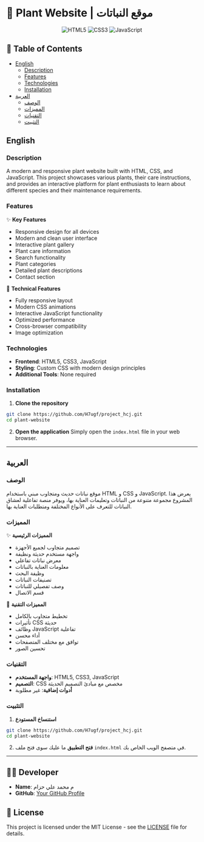 # 🌿 Plant Website | موقع النباتات

<div align="center">

![HTML5](https://img.shields.io/badge/HTML5-E34F26?style=for-the-badge&logo=html5&logoColor=white)
![CSS3](https://img.shields.io/badge/CSS3-1572B6?style=for-the-badge&logo=css3&logoColor=white)
![JavaScript](https://img.shields.io/badge/JavaScript-F7DF1E?style=for-the-badge&logo=javascript&logoColor=black)

</div>

## 📝 Table of Contents
- [English](#english)
  - [Description](#description)
  - [Features](#features)
  - [Technologies](#technologies)
  - [Installation](#installation)
- [العربية](#العربية)
  - [الوصف](#الوصف)
  - [المميزات](#المميزات)
  - [التقنيات](#التقنيات)
  - [التثبيت](#التثبيت)

## English

### Description
A modern and responsive plant website built with HTML, CSS, and JavaScript. This project showcases various plants, their care instructions, and provides an interactive platform for plant enthusiasts to learn about different species and their maintenance requirements.

### Features
✨ **Key Features**
- Responsive design for all devices
- Modern and clean user interface
- Interactive plant gallery
- Plant care information
- Search functionality
- Plant categories
- Detailed plant descriptions
- Contact section

🚀 **Technical Features**
- Fully responsive layout
- Modern CSS animations
- Interactive JavaScript functionality
- Optimized performance
- Cross-browser compatibility
- Image optimization

### Technologies
- **Frontend**: HTML5, CSS3, JavaScript
- **Styling**: Custom CSS with modern design principles
- **Additional Tools**: None required

### Installation
1. **Clone the repository**
```bash
git clone https://github.com/H7ugf/project_hcj.git
cd plant-website
```

2. **Open the application**
Simply open the `index.html` file in your web browser.

---

## العربية

### الوصف
موقع نباتات حديث ومتجاوب مبني باستخدام HTML و CSS و JavaScript. يعرض هذا المشروع مجموعة متنوعة من النباتات وتعليمات العناية بها، ويوفر منصة تفاعلية لعشاق النباتات للتعرف على الأنواع المختلفة ومتطلبات العناية بها.

### المميزات
✨ **المميزات الرئيسية**
- تصميم متجاوب لجميع الأجهزة
- واجهة مستخدم حديثة ونظيفة
- معرض نباتات تفاعلي
- معلومات العناية بالنباتات
- وظيفة البحث
- تصنيفات النباتات
- وصف تفصيلي للنباتات
- قسم الاتصال

🚀 **المميزات التقنية**
- تخطيط متجاوب بالكامل
- تأثيرات CSS حديثة
- وظائف JavaScript تفاعلية
- أداء محسن
- توافق مع مختلف المتصفحات
- تحسين الصور

### التقنيات
- **واجهة المستخدم**: HTML5, CSS3, JavaScript
- **التصميم**: CSS مخصص مع مبادئ التصميم الحديثة
- **أدوات إضافية**: غير مطلوبة

### التثبيت
1. **استنساخ المستودع**
```bash
git clone https://github.com/H7ugf/project_hcj.git
cd plant-website
```

2. **فتح التطبيق**
ما عليك سوى فتح ملف `index.html` في متصفح الويب الخاص بك.

---

## 👨‍💻 Developer
- **Name**: م محمد علي حزام
- **GitHub**: [Your GitHub Profile](https://github.com/yourusername)

## 📄 License
This project is licensed under the MIT License - see the [LICENSE](LICENSE) file for details. 